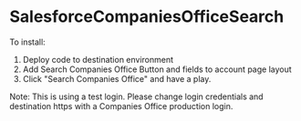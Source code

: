 SalesforceCompaniesOfficeSearch
===============================
To install:

  1. Deploy code to destination environment
  2. Add Search Companies Office Button and fields to account page layout
  3. Click "Search Companies Office" and have a play.

Note: This is using a test login. Please change login credentials and destination https with a Companies Office production login.
